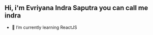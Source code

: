 ## Hi, i'm Evriyana Indra Saputra you can call me indra 

- :pushpin: I’m currently learning ReactJS
